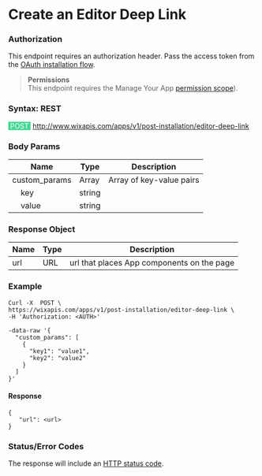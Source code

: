 # Create an Editor Deep Link

### Authorization
This endpoint requires an authorization header. Pass the access token from the [OAuth installation flow](https://dev.wix.com/api/rest/getting-started/authentication).

<blockquote class='important'>
  <p>
    <strong>Permissions</strong><br/>
    This endpoint requires the Manage Your App <a href="https://devforum.wix.com/en/article/available-permissions">permission scope</a>).
  </p>
</blockquote>

### Syntax: REST

<span style="color:#fff;background-color:#46d895;">&nbsp;POST&nbsp;</span><span style="background-color:#fff;">&nbsp;http://www.wixapis.com/apps/v1/post-installation/editor-deep-link</span>

### Body Params

Name | Type | Description
---------|----------|---------
 custom_params | Array |Array of key-value pairs
 &nbsp;&nbsp;&nbsp;&nbsp;key | string |
 &nbsp;&nbsp;&nbsp;&nbsp;value | string |

### Response Object

Name | Type | Description
---------|----------|---------
url | URL | url that places App components on the page

### Example

```CURL
Curl -X  POST \
https://wixapis.com/apps/v1/post-installation/editor-deep-link \
-H 'Authorization: <AUTH>'

-data-raw '{
  "custom_params": [
    {
      "key1": "value1",
      "key2": "value2"
    }
  ]
}'
```

#### Response
```
{
   "url": <url>
}
```

### Status/Error Codes
The response will include an [HTTP status code](https://dev.wix.com/api/rest/getting-started/errors).
